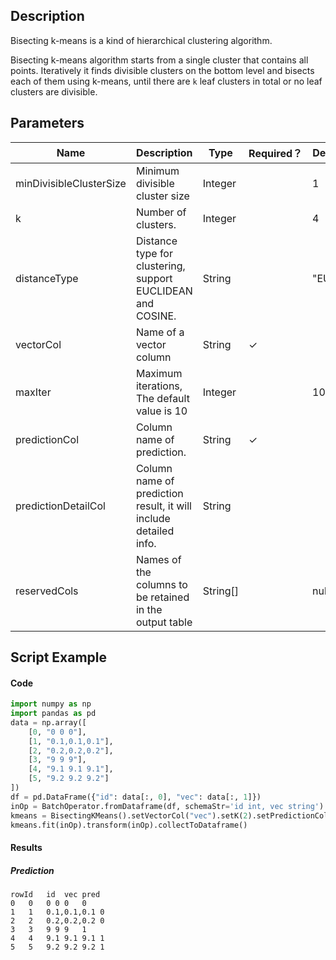 ## Description
Bisecting k-means is a kind of hierarchical clustering algorithm.
 
 Bisecting k-means algorithm starts from a single cluster that contains all points.
 Iteratively it finds divisible clusters on the bottom level and bisects each of them using
 k-means, until there are `k` leaf clusters in total or no leaf clusters are divisible.

## Parameters
| Name | Description | Type | Required？ | Default Value |
| --- | --- | --- | --- | --- |
| minDivisibleClusterSize | Minimum divisible cluster size | Integer |  | 1 |
| k | Number of clusters. | Integer |  | 4 |
| distanceType | Distance type for clustering, support EUCLIDEAN and COSINE. | String |  | "EUCLIDEAN" |
| vectorCol | Name of a vector column | String | ✓ |  |
| maxIter | Maximum iterations, The default value is 10 | Integer |  | 10 |
| predictionCol | Column name of prediction. | String | ✓ |  |
| predictionDetailCol | Column name of prediction result, it will include detailed info. | String |  |  |
| reservedCols | Names of the columns to be retained in the output table | String[] |  | null |


## Script Example
#### Code
```python
import numpy as np
import pandas as pd
data = np.array([
    [0, "0 0 0"],
    [1, "0.1,0.1,0.1"],
    [2, "0.2,0.2,0.2"],
    [3, "9 9 9"],
    [4, "9.1 9.1 9.1"],
    [5, "9.2 9.2 9.2"]
])
df = pd.DataFrame({"id": data[:, 0], "vec": data[:, 1]})
inOp = BatchOperator.fromDataframe(df, schemaStr='id int, vec string')
kmeans = BisectingKMeans().setVectorCol("vec").setK(2).setPredictionCol("pred")
kmeans.fit(inOp).transform(inOp).collectToDataframe()
```

#### Results
##### Prediction
```
rowId	id	vec	pred
0	0	0 0 0	0
1	1	0.1,0.1,0.1	0
2	2	0.2,0.2,0.2	0
3	3	9 9 9	1
4	4	9.1 9.1 9.1	1
5	5	9.2 9.2 9.2	1
```
